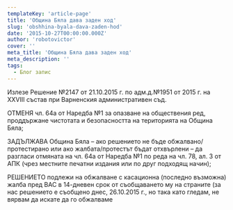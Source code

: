 ```yaml
---
templateKey: 'article-page'
title: 'Община Бяла дава заден ход'
slug: 'obshhina-byala-dava-zaden-hod'
date: '2015-10-27T00:00:00.000Z'
author: 'robotovictor'
cover: ''
meta_title: 'Община Бяла дава заден ход'
meta_description: ''
tags:
  - Блог запис
---
```


Излезе Решение №2147 от 21.10.2015 г. по адм.д.№1951 от 2015 г. на XXVIII състав при Варненския административен съд.

ОТМЕНЯ чл. 64а от Наредба №1 за опазване на обществения ред, проддържане чистотата и безопасността на територията на Община Бяла;

ЗАДЪЛЖАВА Община Бяла – ако решението не бъде обжалвано/протестирано или ако жалбата/протестът бъдат отхвърлени – да разгласи отмяната на чл. 64а от Наредба №1 по реда на чл. 78, ал. 3 от АПК (чрез местните печатни издания или по друг подходящ начин);

РЕШЕНИЕТО подлежи на обжалване с касационна (последно възможна) жалба пред ВАС в 14-дневен срок от съобщаването му на страните (за нас решението е съобщено днес, 26.10.2015 г., но така като гледам, не вярвам да искате да го обжалваме
